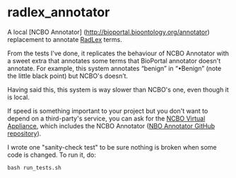 # radlex_annotator
A local [NCBO Annotator] (http://bioportal.bioontology.org/annotator) replacement to annotate [RadLex](http://www.radlex.org/) terms. 

From the tests I've done, it replicates the behaviour of NCBO Annotator with a sweet extra that annotates some terms that BioPortal annotator doesn't annotate. For example, this system annotates “benign” in “•Benign” (note the little black point) but NCBO's doesn’t. 

Having said this, this system is way slower than NCBO's one, even though it is local. 

If speed is something important to your project but you don't want to depend on a third-party's service, you can ask for the [NCBO Virtual Appliance](https://www.bioontology.org/wiki/index.php/Category:NCBO_Virtual_Appliance#Getting_Started), which includes the NCBO Annotator ([NBO Annotator GitHub repository](https://github.com/ncbo/ncbo_annotator)).

I wrote one "sanity-check test" to be sure nothing is broken when some code is changed. To run it, do:

```bash run_tests.sh```
